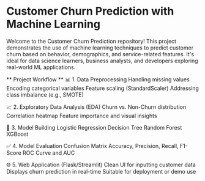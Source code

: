 # **Customer Churn Prediction with Machine Learning**

Welcome to the Customer Churn Prediction repository!
This project demonstrates the use of machine learning techniques to predict customer churn based on behavior, demographics, and service-related features. It's ideal for data science learners, business analysts, and developers exploring real-world ML applications.



** Project Workflow **
📊 1. Data Preprocessing
Handling missing values
Encoding categorical variables
Feature scaling (StandardScaler)
Addressing class imbalance (e.g., SMOTE)

📈 2. Exploratory Data Analysis (EDA)
Churn vs. Non-Churn distribution
Correlation heatmap
Feature importance and visual insights

🤖 3. Model Building
Logistic Regression
Decision Tree
Random Forest
XGBoost

✅ 4. Model Evaluation
Confusion Matrix
Accuracy, Precision, Recall, F1-Score
ROC Curve and AUC

🌐 5. Web Application (Flask/Streamlit)
Clean UI for inputting customer data
Displays churn prediction in real-time
Suitable for deployment or demo use
